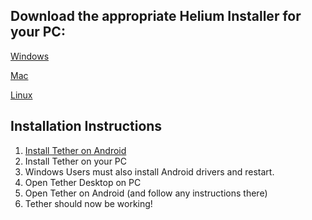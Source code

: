 ## Download the appropriate Helium Installer for your PC:

[Windows](http://download.clockworkmod.com/tether/TetherWindowsSetup.msi)

[Mac](http://download.clockworkmod.com/tether/tether-mac.zip)

[Linux](http://download.clockworkmod.com/tether/tether-linux.tgz)



## Installation Instructions

1. [Install Tether on Android](https://play.google.com/store/apps/details?id=com.koushikdutta.backup&hl=en)
2. Install Tether on your PC
3. Windows Users must also install Android drivers and restart.
4. Open Tether Desktop on PC
5. Open Tether on Android (and follow any instructions there)
6. Tether should now be working!